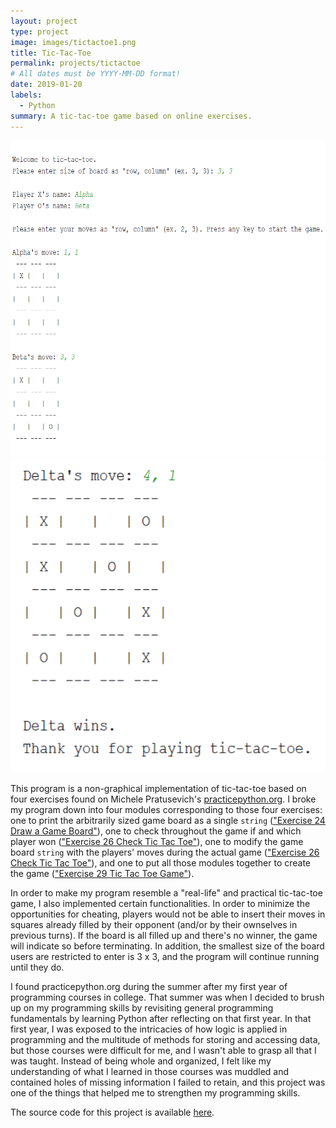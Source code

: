 ```yaml
---
layout: project
type: project
image: images/tictactoe1.png
title: Tic-Tac-Toe
permalink: projects/tictactoe
# All dates must be YYYY-MM-DD format!
date: 2019-01-20
labels:
  - Python
summary: A tic-tac-toe game based on online exercises.
---
```


<div class="ui medium rounded images">
  <img class="ui image" src="../images/tictactoe1.png">
  <img class="ui image" src="../images/tictactoe2.png">
</div>


This program is a non-graphical implementation of tic-tac-toe based on four exercises found on Michele Pratusevich's [practicepython.org](https://www.practicepython.org/about/). I broke my program down into four modules corresponding to those four exercises: one to print the arbitrarily sized game board as a single ```string``` (["Exercise 24 Draw a Game Board"](https://www.practicepython.org/exercise/2014/12/27/24-draw-a-game-board.html)), one to check throughout the game if and which player won (["Exercise 26 Check Tic Tac Toe"](https://www.practicepython.org/exercise/2015/11/16/26-check-tic-tac-toe.html)), one to modify the game board ```string``` with the players' moves during the actual game (["Exercise 26 Check Tic Tac Toe"](https://www.practicepython.org/exercise/2015/11/16/26-check-tic-tac-toe.html)), and one to put all those modules together to create the game (["Exercise 29 Tic Tac Toe Game"](https://www.practicepython.org/exercise/2016/08/03/29-tic-tac-toe-game.html)). 

In order to make my program resemble a "real-life" and practical tic-tac-toe game, I also implemented certain functionalities. In order to minimize the opportunities for cheating, players would not be able to insert their moves in squares already filled by their opponent (and/or by their ownselves in previous turns). If the board is all filled up and there's no winner, the game will indicate so before terminating. In addition, the smallest size of the board users are restricted to enter is 3 x 3, and the program will continue running until they do. 

I found practicepython.org during the summer after my first year of programming courses in college. That summer was when I decided to brush up on my programming skills by revisiting general programming fundamentals by learning Python after reflecting on that first year. In that first year, I was exposed to the intricacies of how logic is applied in programming and the multitude of methods for storing and accessing data, but those courses were difficult for me, and I wasn't able to grasp all that I was taught. Instead of being whole and organized, I felt like my understanding of what I learned in those courses was muddled and contained holes of missing information I failed to retain, and this project was one of the things that helped me to strengthen my programming skills. 

The source code for this project is available [here](https://github.com/christina-chen-cco2/project-source-codes/tree/master/tic_tac_toe).

